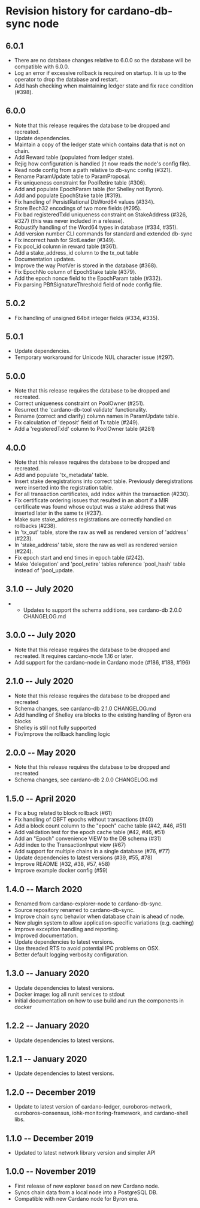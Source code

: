 # Revision history for cardano-db-sync node

## 6.0.1

* There are no database changes relative to 6.0.0 so the database will be compatible with 6.0.0.
* Log an error if excessive rollback is required on startup. It is up to the operator to drop the
  database and restart.
* Add hash checking when maintaining ledger state and fix race condition (#398).

## 6.0.0

* Note that this release requires the database to be dropped and recreated.
* Update dependencies.
* Maintain a copy of the ledger state which contains data that is not on chain.
* Add Reward table (populated from ledger state).
* Rejig how configuration is handled (it now reads the node's config file).
* Read node config from a path relative to db-sync config (#321).
* Rename ParamUpdate table to ParamProposal.
* Fix uniqueness constraint for PoolRetire table (#306).
* Add and populate EpochParam table (for Shelley not Byron).
* Add and populate EpochStake table (#319).
* Fix handling of PersistRational DbWord64 values (#334).
* Store Bech32 encodings of two more fields (#295).
* Fix bad registeredTxId uniqueness constraint on StakeAddress (#326, #327) (this was never
  included in a release).
* Robustify handling of the Word64 types in database (#334, #351).
* Add version number CLI commands for standard and extended db-sync
* Fix incorrect hash for SlotLeader (#349).
* Fix pool_id column in reward table (#361).
* Add a stake_address_id column to the tx_out table
* Documentation updates.
* Improve the way ProtVer is stored in the database (#368).
* Fix EpochNo column of EpochStake table (#379).
* Add the epoch nonce field to the EpochParam table (#332).
* Fix parsing PBftSignatureThreshold field of node config file.

## 5.0.2

* Fix handling of unsigned 64bit integer fields (#334, #335).

## 5.0.1

* Update dependencies.
* Temporary workaround for Unicode NUL character issue (#297).

## 5.0.0

* Note that this release requires the database to be dropped and recreated.
* Correct uniqueness constraint on PoolOwner (#251).
* Resurrect the 'cardano-db-tool validate' functionality.
* Rename (correct and clarify) column names in ParamUpdate table.
* Fix calculation of 'deposit' field of Tx table (#249).
* Add a 'registeredTxId' column to PoolOwner table (#281)

## 4.0.0

* Note that this release requires the database to be dropped and recreated.
* Add and populate 'tx_metadata' table.
* Insert stake deregistrations into correct table. Previously deregistrations were
  inserted into the registration table.
* For all transaction certificates, add index within the transaction (#230).
* Fix certificate ordering issues that resulted in an abort if a MIR certificate was
  found whose output was a stake address that was inserted later in the same tx (#237).
* Make sure stake_address registrations are correctly handled on rollbacks (#238).
* In 'tx_out' table, store the raw as well as rendered version of 'address' (#223).
* In 'stake_address' table, store the raw as well as rendered version (#224).
* Fix epoch start and end times in epoch table (#242).
* Make 'delegation' and 'pool_retire' tables reference 'pool_hash' table instead of 'pool_update.

## 3.1.0 -- July 2020

* * Updates to support the schema additions, see cardano-db 2.0.0 CHANGELOG.md

## 3.0.0 -- July 2020

* Note that this release requires the database to be dropped and recreated.
  It requires cardano-node 1.16 or later.
* Add support for the cardano-node in Cardano mode (#186, #188, #196)

## 2.1.0 -- July 2020

* Note that this release requires the database to be dropped and recreated
* Schema changes, see cardano-db 2.1.0 CHANGELOG.md
* Add handling of Shelley era blocks to the existing handling of Byron era blocks
* Shelley is still not fully supported
* Fix/improve the rollback handling logic

## 2.0.0 -- May 2020

* Note that this release requires the database to be dropped and recreated
* Schema changes, see cardano-db 2.0.0 CHANGELOG.md

## 1.5.0 -- April 2020

* Fix a bug related to block rollback (#61)
* Fix handling of OBFT epochs without transactions (#40)
* Add a block count column to the "epoch" cache table (#42, #46, #51)
* Add validation test for the epoch cache table (#42, #46, #51)
* Add an "Epoch" convenience VIEW to the DB schema (#31)
* Add index to the TransactionInput view (#67)
* Add support for multiple chains in a single database (#76, #77)
* Update dependencies to latest versions (#39, #55, #78)
* Improve README (#32, #38, #57, #58)
* Improve example docker config (#59)

## 1.4.0 -- March 2020

* Renamed from cardano-explorer-node to cardano-db-sync.
* Source repository renamed to cardano-db-sync.
* Improve chain sync behavior when database chain is ahead of node.
* New plugin system to allow application-specific variations (e.g. caching)
* Improve exception handling and reporting.
* Improved documentation.
* Update dependencies to latest versions.
* Use threaded RTS to avoid potential IPC problems on OSX.
* Better default logging verbosity configuration.

## 1.3.0 -- January 2020

* Update dependencies to latest versions.
* Docker image: log all runit services to stdout
* Initial documentation on how to use build and run the components in docker

## 1.2.2 -- January 2020

* Update dependencies to latest versions.

## 1.2.1 -- January 2020

* Update dependencies to latest versions.

## 1.2.0 -- December 2019

* Update to latest version of cardano-ledger, ouroboros-network,
  ouroboros-consensus, iohk-monitoring-framework, and cardano-shell libs.

## 1.1.0 -- December 2019

* Updated to latest network library version and simpler API

## 1.0.0 -- November 2019

* First release of new explorer based on new Cardano node.
* Syncs chain data from a local node into a PostgreSQL DB.
* Compatible with new Cardano node for Byron era.
